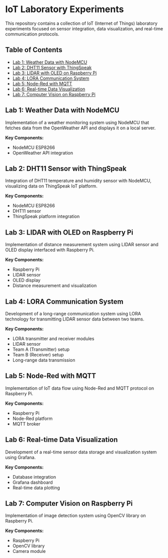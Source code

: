 # IoT Laboratory Experiments

This repository contains a collection of IoT (Internet of Things) laboratory experiments focused on sensor integration, data visualization, and real-time communication protocols.

## Table of Contents
- [Lab 1: Weather Data with NodeMCU](https://github.com/minecraftdixit/IOT-system-design/tree/main/lab1)
- [Lab 2: DHT11 Sensor with ThingSpeak](https://github.com/minecraftdixit/IOT-system-design/tree/main/lab2)
- [Lab 3: LIDAR with OLED on Raspberry Pi](https://github.com/minecraftdixit/IOT-system-design/tree/main/lab3)
- [Lab 4: LORA Communication System](https://github.com/minecraftdixit/IOT-system-design/tree/main/lab4)
- [Lab 5: Node-Red with MQTT](https://github.com/minecraftdixit/IOT-system-design/tree/main/lab5)
- [Lab 6: Real-time Data Visualization](https://github.com/minecraftdixit/IOT-system-design/tree/main/lab6)
- [Lab 7: Computer Vision on Raspberry Pi](https://github.com/minecraftdixit/IOT-system-design/tree/main/lab7)

## Lab 1: Weather Data with NodeMCU
Implementation of a weather monitoring system using NodeMCU that fetches data from the OpenWeather API and displays it on a local server.

**Key Components:**
- NodeMCU ESP8266
- OpenWeather API integration
 
## Lab 2: DHT11 Sensor with ThingSpeak
Integration of DHT11 temperature and humidity sensor with NodeMCU, visualizing data on ThingSpeak IoT platform.

**Key Components:**
- NodeMCU ESP8266
- DHT11 sensor
- ThingSpeak platform integration
 
## Lab 3: LIDAR with OLED on Raspberry Pi
Implementation of distance measurement system using LIDAR sensor and OLED display interfaced with Raspberry Pi.

**Key Components:**
- Raspberry Pi
- LIDAR sensor
- OLED display
- Distance measurement and visualization

## Lab 4: LORA Communication System
Development of a long-range communication system using LORA technology for transmitting LIDAR sensor data between two teams.

**Key Components:**
- LORA transmitter and receiver modules
- LIDAR sensor
- Team A (Transmitter) setup
- Team B (Receiver) setup
- Long-range data transmission

## Lab 5: Node-Red with MQTT
Implementation of IoT data flow using Node-Red and MQTT protocol on Raspberry Pi.

**Key Components:**
- Raspberry Pi
- Node-Red platform
- MQTT broker
 

## Lab 6: Real-time Data Visualization
Development of a real-time sensor data storage and visualization system using Grafana.

**Key Components:**
- Database integration
- Grafana dashboard
- Real-time data plotting
 

## Lab 7: Computer Vision on Raspberry Pi
Implementation of image detection system using OpenCV library on Raspberry Pi.

**Key Components:**
- Raspberry Pi
- OpenCV library
- Camera module
 
 
